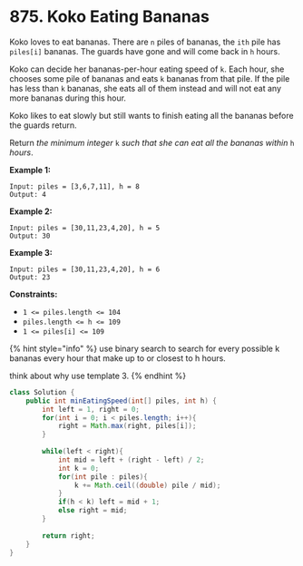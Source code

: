 # 875. Koko Eating Bananas



Koko loves to eat bananas. There are `n` piles of bananas, the `ith` pile has `piles[i]` bananas. The guards have gone and will come back in `h` hours.

Koko can decide her bananas-per-hour eating speed of `k`. Each hour, she chooses some pile of bananas and eats `k` bananas from that pile. If the pile has less than `k` bananas, she eats all of them instead and will not eat any more bananas during this hour.

Koko likes to eat slowly but still wants to finish eating all the bananas before the guards return.

Return _the minimum integer_ `k` _such that she can eat all the bananas within_ `h` _hours_.

&#x20;

**Example 1:**

```
Input: piles = [3,6,7,11], h = 8
Output: 4
```

**Example 2:**

```
Input: piles = [30,11,23,4,20], h = 5
Output: 30
```

**Example 3:**

```
Input: piles = [30,11,23,4,20], h = 6
Output: 23
```

&#x20;

**Constraints:**

* `1 <= piles.length <= 104`
* `piles.length <= h <= 109`
* `1 <= piles[i] <= 109`

{% hint style="info" %}
use binary search to search for every possible k bananas every hour that make up to or closest to h hours.

think about why use template 3.
{% endhint %}

```java
class Solution {
    public int minEatingSpeed(int[] piles, int h) {
        int left = 1, right = 0;
        for(int i = 0; i < piles.length; i++){
            right = Math.max(right, piles[i]);
        }
        
        while(left < right){
            int mid = left + (right - left) / 2;
            int k = 0;
            for(int pile : piles){
                k += Math.ceil((double) pile / mid);
            }
            if(h < k) left = mid + 1;
            else right = mid;
        }
        
        return right;
    }
}
```
